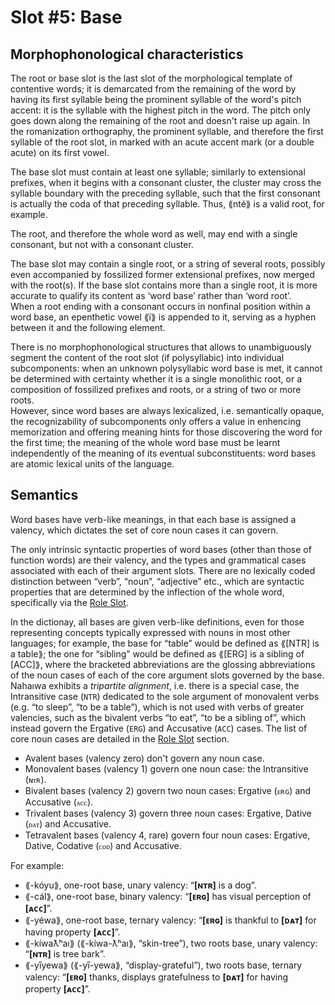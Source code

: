 # Slot #5: Base
  
## Morphophonological characteristics

The root or base slot is the last slot of the morphological template of contentive words; it is demarcated from the remaining of the word by having its first syllable being the prominent syllable of the word's pitch accent: it is the syllable with the highest pitch in the word. The pitch only goes down along the remaining of the root and doesn't raise up again. In the romanization orthography, the prominent syllable, and therefore the first syllable of the root slot, in marked with an acute accent mark (or a double acute) on its first vowel.  
  
The base slot must contain at least one syllable; similarly to extensional prefixes, when it begins with a consonant cluster, the cluster may cross the syllable boundary with the preceding syllable, such that the first consonant is actually the coda of that preceding syllable. Thus, ⟪nté⟫ is a valid root, for example.  
  
The root, and therefore the whole word as well, may end with a single consonant, but not with a consonant cluster.  
  
The base slot may contain a single root, or a string of several roots, possibly even accompanied by fossilized former extensional prefixes, now merged with the root(s). If the base slot contains more than a single root, it is more accurate to qualify its content as ‘word base’ rather than ‘word root’.  
When a root ending with a consonant occurs in nonfinal position within a word base, an epenthetic vowel ⟪ï⟫ is appended to it, serving as a hyphen between it and the following element.

There is no morphophonological structures that allows to unambiguously segment the content of the root slot (if polysyllabic) into individual subcomponents: when an unknown polysyllabic word base is met, it cannot be determined with certainty whether it is a single monolithic root, or a composition of fossilized prefixes and roots, or a string of two or more roots.  
However, since word bases are always lexicalized, i.e. semantically opaque, the recognizability of subcomponents only offers a value in enhencing memorization and offering meaning hints for those discovering the word for the first time; the meaning of the whole word base must be learnt independently of the meaning of its eventual subconstituents: word bases are atomic lexical units of the language.  


## Semantics
  
Word bases have verb-like meanings, in that each base is assigned a valency, which dictates the set of core noun cases it can govern.

The only intrinsic syntactic properties of word bases (other than those of function words) are their valency, and the types and grammatical cases associated with each of their argument slots.
There are no lexically coded distinction between “verb”, “noun”, “adjective” etc., which are syntactic properties that are determined by the inflection of the whole word, specifically via the [Role Slot](roles/noun-roles.md).

In the dictionay, all bases are given verb-like definitions, even for those representing concepts typically expressed with nouns in most other languages; for example, the base for “table” would be defined as ⟪[NTR] is a table⟫; the one for “sibling” would be defined as ⟪[ERG] is a sibling of [ACC]⟫, where the bracketed abbreviations are the glossing abbreviations of the noun cases of each of the core argument slots governed by the base. Nahaıwa exhibits a *tripartite alignment*, i.e. there is a special case, the Intransitive case (`NTR`) dedicated to the sole argument of monovalent verbs (e.g. “to sleep”, “to be a table”), which is not used with verbs of greater valencies, such as the bivalent verbs “to eat”, “to be a sibling of”, which instead govern the Ergative (`ERG`) and Accusative (`ACC`) cases. The list of core noun cases are detailed in the [Role Slot](roles/noun-roles.md) section.

 * Avalent bases (valency zero) don't govern any noun case.  
 * Monovalent bases (valency 1) govern one noun case: the Intransitive (`ɴᴛʀ`).  
 * Bivalent bases (valency 2) govern two noun cases: Ergative (`ᴇʀɢ`) and Accusative (`ᴀᴄᴄ`).  
 * Trivalent bases (valency 3) govern three noun cases: Ergative, Dative (`ᴅᴀᴛ`) and Accusative.  
 * Tetravalent bases (valency 4, rare) govern four noun cases: Ergative, Dative, Codative (`ᴄᴏᴅ`) and Accusative. 

For example:

 * ⟪-kóyu⟫, one-root base, unary valency: “**[ɴᴛʀ]** is a dog”.  
 * ⟪-cál⟫, one-root base, binary valency: “**[ᴇʀɢ]** has visual perception of **[ᴀᴄᴄ]**”.  
 * ⟪-yéwa⟫, one-root base, ternary valency: “**[ᴇʀɢ]** is thankful to **[ᴅᴀᴛ]** for having property **[ᴀᴄᴄ]**”.  
 * ⟪-kíwaƛʰaı⟫ (⟪-kíwa-ƛʰaı⟫, “skin-tree”), two roots base, unary valency: “**[ɴᴛʀ]** is tree bark”.  
 * ⟪-yı̋yewa⟫ (⟪-yı̋-yewa⟫, “display-grateful”), two roots base, ternary valency: “**[ᴇʀɢ]** thanks, displays gratefulness to **[ᴅᴀᴛ]** for having property **[ᴀᴄᴄ]**”.


